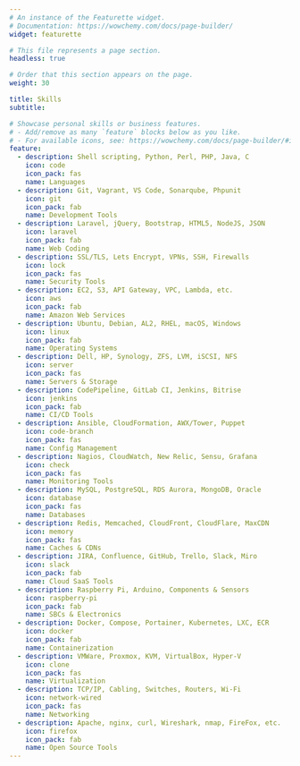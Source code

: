 ```yaml
---
# An instance of the Featurette widget.
# Documentation: https://wowchemy.com/docs/page-builder/
widget: featurette

# This file represents a page section.
headless: true

# Order that this section appears on the page.
weight: 30

title: Skills
subtitle:

# Showcase personal skills or business features.
# - Add/remove as many `feature` blocks below as you like.
# - For available icons, see: https://wowchemy.com/docs/page-builder/#icons
feature:
  - description: Shell scripting, Python, Perl, PHP, Java, C
    icon: code
    icon_pack: fas
    name: Languages
  - description: Git, Vagrant, VS Code, Sonarqube, Phpunit
    icon: git
    icon_pack: fab
    name: Development Tools
  - description: Laravel, jQuery, Bootstrap, HTML5, NodeJS, JSON
    icon: laravel
    icon_pack: fab
    name: Web Coding
  - description: SSL/TLS, Lets Encrypt, VPNs, SSH, Firewalls
    icon: lock
    icon_pack: fas
    name: Security Tools
  - description: EC2, S3, API Gateway, VPC, Lambda, etc.
    icon: aws
    icon_pack: fab
    name: Amazon Web Services
  - description: Ubuntu, Debian, AL2, RHEL, macOS, Windows
    icon: linux
    icon_pack: fab
    name: Operating Systems
  - description: Dell, HP, Synology, ZFS, LVM, iSCSI, NFS
    icon: server
    icon_pack: fas
    name: Servers & Storage
  - description: CodePipeline, GitLab CI, Jenkins, Bitrise
    icon: jenkins
    icon_pack: fab
    name: CI/CD Tools
  - description: Ansible, CloudFormation, AWX/Tower, Puppet
    icon: code-branch
    icon_pack: fas
    name: Config Management
  - description: Nagios, CloudWatch, New Relic, Sensu, Grafana
    icon: check
    icon_pack: fas
    name: Monitoring Tools
  - description: MySQL, PostgreSQL, RDS Aurora, MongoDB, Oracle
    icon: database
    icon_pack: fas
    name: Databases
  - description: Redis, Memcached, CloudFront, CloudFlare, MaxCDN
    icon: memory
    icon_pack: fas
    name: Caches & CDNs
  - description: JIRA, Confluence, GitHub, Trello, Slack, Miro
    icon: slack
    icon_pack: fab
    name: Cloud SaaS Tools
  - description: Raspberry Pi, Arduino, Components & Sensors
    icon: raspberry-pi
    icon_pack: fab
    name: SBCs & Electronics
  - description: Docker, Compose, Portainer, Kubernetes, LXC, ECR
    icon: docker
    icon_pack: fab
    name: Containerization
  - description: VMWare, Proxmox, KVM, VirtualBox, Hyper-V
    icon: clone
    icon_pack: fas
    name: Virtualization
  - description: TCP/IP, Cabling, Switches, Routers, Wi-Fi
    icon: network-wired
    icon_pack: fas
    name: Networking
  - description: Apache, nginx, curl, Wireshark, nmap, FireFox, etc.
    icon: firefox
    icon_pack: fab
    name: Open Source Tools
---
```

